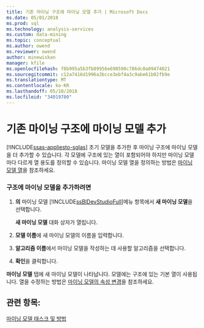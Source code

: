 ```yaml
---
title: 기존 마이닝 구조에 마이닝 모델 추가 | Microsoft Docs
ms.date: 05/01/2018
ms.prod: sql
ms.technology: analysis-services
ms.custom: data-mining
ms.topic: conceptual
ms.author: owend
ms.reviewer: owend
author: minewiskan
manager: kfile
ms.openlocfilehash: f8b995a5b3fb89956e690598c786dc0a09474021
ms.sourcegitcommit: c12a7416d1996a3bcce3ebf4a3c9abe61b02fb9e
ms.translationtype: MT
ms.contentlocale: ko-KR
ms.lasthandoff: 05/10/2018
ms.locfileid: "34019780"
---
```

# <a name="add-a-mining-model-to-an-existing-mining-structure"></a>기존 마이닝 구조에 마이닝 모델 추가
[!INCLUDE[ssas-appliesto-sqlas](../../includes/ssas-appliesto-sqlas.md)]
  초기 모델을 추가한 후 마이닝 구조에 마이닝 모델을 더 추가할 수 있습니다. 각 모델에 구조에 있는 열이 포함되어야 하지만 마이닝 모델마다 다르게 열 용도를 정의할 수 있습니다. 마이닝 모델 열을 정의하는 방법은 [마이닝 모델 열](../../analysis-services/data-mining/mining-model-columns.md)을 참조하세요.  
  
### <a name="to-add-a-mining-model-to-the-structure"></a>구조에 마이닝 모델을 추가하려면  
  
1.  **의** 마이닝 모델 [!INCLUDE[ssBIDevStudioFull](../../includes/ssbidevstudiofull-md.md)]메뉴 항목에서 **새 마이닝 모델**을 선택합니다.  
  
     **새 마이닝 모델** 대화 상자가 열립니다.  
  
2.  **모델 이름**에 새 마이닝 모델의 이름을 입력합니다.  
  
3.  **알고리즘 이름**에서 마이닝 모델을 작성하는 데 사용할 알고리즘을 선택합니다.  
  
4.  **확인**을 클릭합니다.  
  
 **마이닝 모델** 탭에 새 마이닝 모델이 나타납니다. 모델에는 구조에 있는 기본 열이 사용됩니다. 열을 수정하는 방법은 [마이닝 모델의 속성 변경](../../analysis-services/data-mining/change-the-properties-of-a-mining-model.md)을 참조하세요.  
  
## <a name="see-also"></a>관련 항목:  
 [마이닝 모델 태스크 및 방법](../../analysis-services/data-mining/mining-model-tasks-and-how-tos.md)  
  
  
